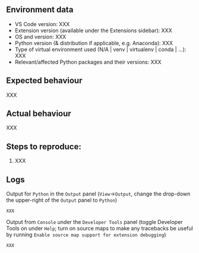 <!-- 
Do you have a question instead of a bug report or enhancement request? Please ask it on https://stackoverflow.com/questions/tagged/visual-studio-code+python. 

Unable to install a linter or formatter? 'No installers available'? 
Windows - https://stackoverflow.com/questions/4750806/how-do-i-install-pip-on-windows
Linux - https://www.cyberciti.biz/faq/debian-ubuntu-centos-rhel-linux-install-pipclient/ , https://www.tecmint.com/install-pip-in-linux/

Python configuration issues? Please check https://code.visualstudio.com/docs/python/python-tutorial#_prerequisites

Otherwise **please** fill in the requested details below. "XXX" markers should not be present in the final bug report.

If you think a GIF of what is happening would be helpful, consider tools like https://www.cockos.com/licecap/, https://github.com/phw/peek or https://www.screentogif.com/ .
-->

## Environment data

- VS Code version: XXX
- Extension version (available under the Extensions sidebar): XXX
- OS and version: XXX
- Python version (& distribution if applicable, e.g. Anaconda): XXX
- Type of virtual environment used (N/A | venv | virtualenv | conda | ...): XXX 
- Relevant/affected Python packages and their versions: XXX

## Expected behaviour

XXX

## Actual behaviour

XXX

## Steps to reproduce:
1. XXX

## Logs
Output for `Python` in the `Output` panel (`View`→`Output`, change the drop-down the upper-right of the `Output` panel to `Python`)

```
XXX
```   

Output from `Console` under the `Developer Tools` panel (toggle Developer Tools on under `Help`; turn on source maps to make any tracebacks be useful by running `Enable source map support for extension debugging`)

```
XXX
```
